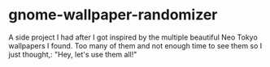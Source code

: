 # gnome-wallpaper-randomizer
A side project I had after I got inspired by the multiple beautiful Neo Tokyo wallpapers I found. Too many of them and not enough time to see them so I just thought,: "Hey, let's use them all!"
